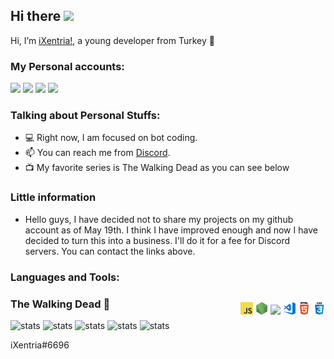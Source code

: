 <h2 align="left">Hi there <img src="https://raw.githubusercontent.com/MartinHeinz/MartinHeinz/master/wave.gif" width="30px"></h2>
<p align="left">Hi, I’m <a href="https://github.com/iXentria">iXentria!</a>, a young developer from Turkey 🚀</p>
<h3>My Personal accounts:</h3>
<p align="left">
<a href="https://discord.gg/EK9XU9Rsq8" target"blank_"><img src="https://img.shields.io/badge/discord%20-7289DA.svg?&style=for-the-badge&logo=discord&logoColor=white"></a>
<a href="https://open.spotify.com/user/317xkjudaymkjfjjpgays43t3nxq?si=714b52af4a924c47" target"blank_"><img src="https://img.shields.io/badge/Spotify%20-1ed760.svg?&style=for-the-badge&logo=spotify&logoColor=white"></a>
<a href="https://www.youtube.com/channel/UCrcQJc4W9jl-qKzFsrSw_AA" target"blank_"><img src="https://img.shields.io/badge/youtube%20-ff0000.svg?&style=for-the-badge&logo=youtube&logoColor=white"></a>
<a href="https://github.com/iXentria" target"blank_"><img src="https://img.shields.io/badge/GitHub%20-191717.svg?&style=for-the-badge&logo=github&logoColor=white"></a>
</p>
<h3>Talking about Personal Stuffs:</h3>
<ul>
<li>💻 Right now, I am focused on bot coding.</li>
<li>📫 You can reach me from <a href="https://discord.com/users/554679937777532961" target"blank_">Discord</a>.</li>
<li>📺 My favorite series is The Walking Dead as you can see below</li>
</ul>
<h3>Little information</h3>
<ul>
<li>Hello guys, I have decided not to share my projects on my github account as of May 19th. I think I have improved enough and now I have decided to turn this into a business. I'll do it for a fee for Discord servers. You can contact the links above.</li>
</ul>
<h3>Languages and Tools:</h3>
<p style="float:right">
<code><img height="20" src="https://raw.githubusercontent.com/github/explore/80688e429a7d4ef2fca1e82350fe8e3517d3494d/topics/javascript/javascript.png"></code>
<code><img height="20" src="https://raw.githubusercontent.com/github/explore/80688e429a7d4ef2fca1e82350fe8e3517d3494d/topics/nodejs/nodejs.png"></code>
<code><img height="20" src="https://camo.githubusercontent.com/d11bc5fc022603363226da69441297bc1f6dda6cd6253d80f5ed010125810aad/68747470733a2f2f692e696d6775722e636f6d2f534931445a66332e706e67"></code>
<code><img height="20" src="https://raw.githubusercontent.com/github/explore/80688e429a7d4ef2fca1e82350fe8e3517d3494d/topics/visual-studio-code/visual-studio-code.png"></code>
<code><img height="20" src="https://raw.githubusercontent.com/github/explore/80688e429a7d4ef2fca1e82350fe8e3517d3494d/topics/html/html.png"></code>
<code><img height="20" src="https://raw.githubusercontent.com/github/explore/80688e429a7d4ef2fca1e82350fe8e3517d3494d/topics/css/css.png"></code>
</p>
<h3 align="left">The Walking Dead 🖤</h3>
<p align="left">
<img src="https://i.pinimg.com/originals/b4/e7/a7/b4e7a7daa0237cc63b93deec571368ad.gif" width="%100" height="150px" alt="stats" />
<img src="https://thumbs.gfycat.com/ScratchyMasculineAtlanticspadefish-size_restricted.gif" width="%100" height="150px" alt="stats" />
<img src="https://assets.skybound.com/wp-content/uploads/2017/11/13005615/vX6a.gif" width="%100" height="150px" alt="stats" />
<img src="https://d.wattpad.com/story_parts/467439560/images/1584ff6332fc5fa515782588586.gif" width="%100" height="150px" alt="stats" />
<img src="https://i.makeagif.com/media/2-10-2016/KLPEit.gif" width="%100" height="150px" alt="stats" /> 
<footer>iXentria#6696</footer>
</p>
